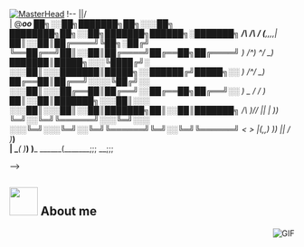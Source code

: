 [![MasterHead](https://i.pinimg.com/originals/77/ca/a3/77caa32884d735d439ade45ba37feaf2.gif)](https://arjuncvinod.github.io)
!--
                \||/           
                |  @___oo                            ██╗░░██╗███████╗██╗░░░██╗  ████████╗██╗░░██╗███████╗██████╗░███████╗
      /\  /\   / (__,,,,|                            ██║░░██║██╔════╝╚██╗░██╔╝  ╚══██╔══╝██║░░██║██╔════╝██╔══██╗██╔════╝
     ) /^\) ^\/ _)                                   ███████║█████╗░░░╚████╔╝░  ░░░██║░░░███████║█████╗░░██████╔╝█████╗░░
     )   /^\/   _)                                   ██╔══██║██╔══╝░░░░╚██╔╝░░  ░░░██║░░░██╔══██║██╔══╝░░██╔══██╗██╔══╝░░
     )   _ /  / _)                                   ██║░░██║███████╗░░░██║░░░  ░░░██║░░░██║░░██║███████╗██║░░██║███████╗
 /\  )/\/ ||  | )_)                                  ╚═╝░░╚═╝╚══════╝░░░╚═╝░░░  ░░░╚═╝░░░╚═╝░░╚═╝╚══════╝╚═╝░░╚═╝╚══════╝
<  >      |(,,) )__)
 ||      /    \)___)\
 | \____(      )___) )___
  \______(_______;;; __;;;

-->
## <picture><img src = "https://github.com/7oSkaaa/7oSkaaa/blob/main/Images/about_me.gif?raw=true" width = 50px></picture> About me
  <img align="right" alt="GIF" src="https://media.giphy.com/media/MC6eSuC3yypCU/giphy.gif" />

<!--
Contribution Snake 
![snake gif](https://github.com/null3000/null3000/blob/output/github-contribution-grid-snake.svg)

**agusgigliottifarias/agusgigliottifarias** is a ✨ _special_ ✨ repository because its `README.md` (this file) appears on your GitHub profile.

Here are some ideas to get you started:

- 🔭 I’m currently working on ...
- 🌱 I’m currently learning ...
- 👯 I’m looking to collaborate on ...
- 🤔 I’m looking for help with ...
- 💬 Ask me about ...
- 📫 How to reach me: ...
- 😄 Pronouns: ...
- ⚡ Fun fact: ...
-->

